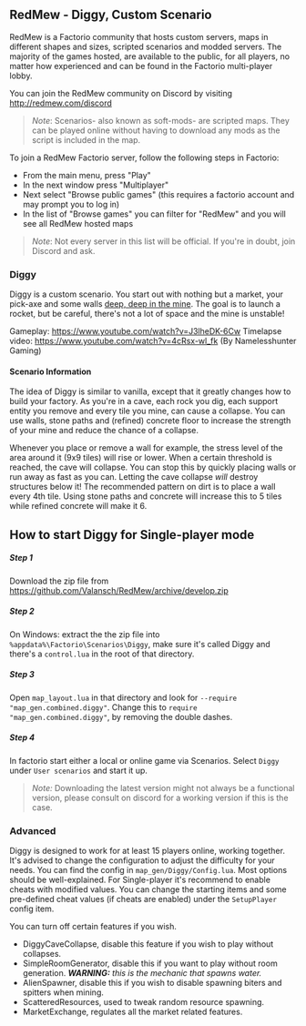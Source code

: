## RedMew - Diggy, Custom Scenario
RedMew is a Factorio community that hosts custom servers, maps in different shapes and sizes, scripted scenarios and
modded servers. The majority of the games hosted, are available to the public, for all players, no matter how
experienced and can be found in the Factorio multi-player lobby.

You can join the RedMew community on Discord by visiting http://redmew.com/discord

> _Note_: Scenarios- also known as soft-mods- are scripted maps. They can be played online without having to download
any mods as the script is included in the map.

To join a RedMew Factorio server, follow the following steps in Factorio:
 - From the main menu, press "Play"
 - In the next window press "Multiplayer"
 - Next select "Browse public games" (this requires a factorio account and may prompt you to log in)
 - In the list of "Browse games" you can filter for "RedMew" and you will see all RedMew hosted maps

> _Note_: Not every server in this list will be official. If you're in doubt, join Discord and ask.

### Diggy
Diggy is a custom scenario. You start out with nothing but a market, your pick-axe and some walls
[deep, deep in the mine](https://www.youtube.com/watch?v=ov5pxaIbJlM). The goal is to launch a rocket, but be careful,
there's not a lot of space and the mine is unstable!

Gameplay: https://www.youtube.com/watch?v=J3lheDK-6Cw
Timelapse video: https://www.youtube.com/watch?v=4cRsx-wl_fk (By Namelesshunter Gaming)

#### Scenario Information
The idea of Diggy is similar to vanilla, except that it greatly changes how to build your factory. As you're in a cave,
each rock you dig, each support entity you remove and every tile you mine, can cause a collapse. You can use walls,
stone paths and (refined) concrete floor to increase the strength of your mine and reduce the chance of a collapse.

Whenever you place or remove a wall for example, the stress level of the area around it (9x9 tiles) will rise or lower.
When a certain threshold is reached, the cave will collapse. You can stop this by quickly placing walls or run away as
fast as you can. Letting the cave collapse _will_ destroy structures below it! The recommended pattern on dirt is to
place a wall every 4th tile. Using stone paths and concrete will increase this to 5 tiles while refined concrete will
make it 6.

## How to start Diggy for Single-player mode

##### Step 1
Download the zip file from https://github.com/Valansch/RedMew/archive/develop.zip

##### Step 2
On Windows: extract the the zip file into `%appdata%\Factorio\Scenarios\Diggy`, 
make sure it's called Diggy and there's a `control.lua` in the root of that directory.

##### Step 3
Open `map_layout.lua` in that directory and look for `--require "map_gen.combined.diggy"`.
Change this to `require "map_gen.combined.diggy"`, by removing the double dashes.

##### Step 4
In factorio start either a local or online game via Scenarios. Select `Diggy` under
`User scenarios` and start it up.

> _Note:_ Downloading the latest version might not always be a functional version, please consult on discord for a
working version if this is the case.

### Advanced
Diggy is designed to work for at least 15 players online, working together. It's advised to change the configuration
to adjust the difficulty for your needs. You can find the config in `map_gen/Diggy/Config.lua`. Most options should be
well-explained. For Single-player it's recommend to enable cheats with modified values. You can change the starting
items and some pre-defined cheat values (if cheats are enabled) under the `SetupPlayer` config item.

You can turn off certain features if you wish.
 - DiggyCaveCollapse, disable this feature if you wish to play without collapses.
 - SimpleRoomGenerator, disable this if you want to play without room generation. _**WARNING:** this is the mechanic that
 spawns water._
 - AlienSpawner, disable this if you wish to disable spawning biters and spitters when mining.
 - ScatteredResources, used to tweak random resource spawning.
 - MarketExchange, regulates all the market related features.
